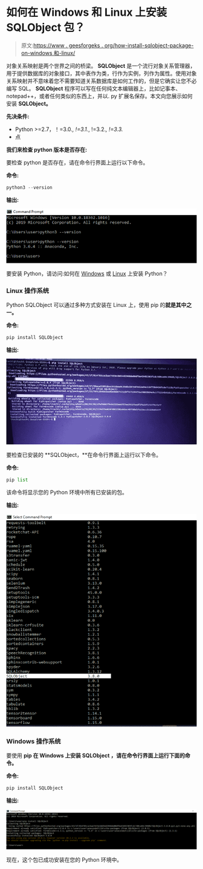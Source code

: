 # 如何在 Windows 和 Linux 上安装 SQLObject 包？

> 原文:[https://www . geesforgeks . org/how-install-sqlobject-package-on-windows 和-linux/](https://www.geeksforgeeks.org/how-to-install-sqlobject-package-on-windows-and-linux/)

对象关系映射是两个世界之间的桥梁。 **SQLObject** 是一个流行对象关系管理器，用于提供数据库的对象接口，其中表作为类，行作为实例，列作为属性。使用对象关系映射并不意味着您不需要知道关系数据库是如何工作的，但是它确实让您不必编写 SQL。 **SQLObject** 程序可以写在任何纯文本编辑器上，比如记事本、notepad++，或者任何类似的东西上，并以. py 扩展名保存。本文向您展示如何安装 **SQLObject。**

**先决条件:**

*   Python >=2.7，！=3.0.*, !=3.1.*, !=3.2.*, !=3.3.*
*   点

**我们来检查 python 版本是否存在:**

要检查 python 是否存在，请在命令行界面上运行以下命令。

**命令:**

```py
python3 --version

```

**输出:**

![](img/0ce7370d9f15a39dbe1fedb6930e8ac4.png)

要安装 Python，请访问:如何在 [Windows](https://www.geeksforgeeks.org/how-to-install-python-on-windows/) 或 [Linux](https://www.geeksforgeeks.org/how-to-install-python-on-linux/) 上安装 Python？

### Linux 操作系统

Python SQLObject 可以通过多种方式安装在 Linux 上，使用 pip 的**就是其中之一。**

**命令:**

```py
pip install SQLObject

```

**输出:**

![](img/f53e26aab4cfe2a4c9431d10aa2447ac.png)

要检查已安装的 **SQLObject，**在命令行界面上运行以下命令。

**命令:**

```py
pip list

```

该命令将显示您的 Python 环境中所有已安装的包。

**输出:**

![](img/b966ea5809a1c660aede87ac41fabe61.png)

### Windows 操作系统

要使用 **pip 在 Windows 上安装 **SQLObject** ，请在命令行界面上运行下面的命令。**

**命令:**

```py
pip install SQLObject

```

**输出:**

![](img/61b5326148e772876bdd754af40748e6.png)

现在，这个包已成功安装在您的 Python 环境中。